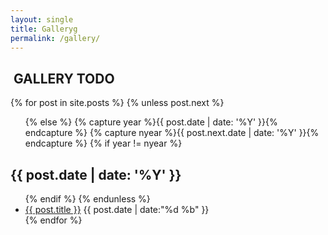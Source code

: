 ```yaml
---
layout: single
title: Galleryg
permalink: /gallery/
---
```


<section id="archive">
<h2><i class="fa fa-file-archive-o"></i>&nbsp;GALLERY TODO</h2>
{% for post in site.posts %}
  {% unless post.next %}

  <ul class="this">
  {% else %}
  {% capture year %}{{ post.date | date: '%Y' }}{% endcapture %}
  {% capture nyear %}{{ post.next.date | date: '%Y' }}{% endcapture %}
  {% if year != nyear %}
  </ul>
  <h2>{{ post.date | date: '%Y' }}</h2>

  <ul class="past">
  {% endif %}
  {% endunless %}
 <li class="arch-list"><a href="{{site.baseurl}}{{ post.url }}">{{ post.title }}</a>&nbsp;<time>{{ post.date | date:"%d %b" }}</time></li>
{% endfor %}
  </ul>
</section>